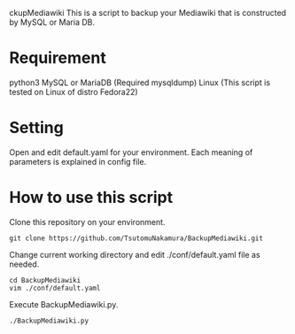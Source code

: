 ckupMediawiki
This is a script to backup your Mediawiki that is constructed by MySQL or Maria DB.

# Requirement
python3
MySQL or MariaDB (Required mysqldump)
Linux (This script is tested on Linux of distro Fedora22)

# Setting
Open and edit default.yaml for your environment.
Each meaning of parameters is explained in config file.

# How to use this script
Clone this repository on your environment.
```
git clone https://github.com/TsutomuNakamura/BackupMediawiki.git
```

Change current working directory and edit ./conf/default.yaml file as needed.
```
cd BackupMediawiki
vim ./conf/default.yaml
```

Execute BackupMediawiki.py.
```
./BackupMediawiki.py
```



